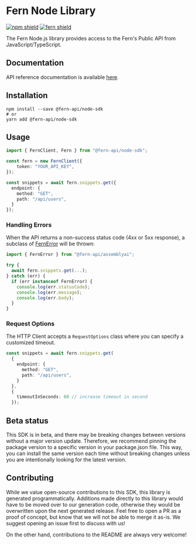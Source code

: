 # Fern Node Library

[![npm shield](https://img.shields.io/npm/v/@fern-api/assemblyai)](https://www.npmjs.com/package/@fern-api/node-sdk)
[![fern shield](https://img.shields.io/badge/%F0%9F%8C%BF-SDK%20generated%20by%20Fern-brightgreen)](https://github.com/fern-api/fern)

The Fern Node.js library provides access to the Fern's Public API from JavaScript/TypeScript.

## Documentation

API reference documentation is available [here](https://fern.docs.buildwithfern.com/api-reference/overview/introduction).

## Installation

```
npm install --save @fern-api/node-sdk
# or
yarn add @fern-api/node-sdk
```

## Usage
```typescript
import { FernClient, Fern } from "@fern-api/node-sdk";

const fern = new FernClient({
    token: "YOUR_API_KEY",
});

const snippets = await fern.snippets.get({
  endpoint: {
    method: "GET",
    path: "/api/users",
  }
});
```

### Handling Errors
When the API returns a non-success status code (4xx or 5xx response), 
a subclass of [FernError](./src/errors/FernError.ts)
will be thrown:

```ts
import { FernError } from "@fern-api/assemblyai";

try {
  await fern.snippets.get(...);
} catch (err) {
  if (err instanceof FernError) {
    console.log(err.statusCode); 
    console.log(err.message);
    console.log(err.body); 
  }
}
```

### Request Options

The HTTP Client accepts a `RequestOptions` class where you can specify 
a customized timeout. 

```typescript
const snippets = await fern.snippets.get(
  {
    endpoint: {
      method: "GET",
      path: "/api/users",
    }
  }, 
  {
    timeoutInSeconds: 60 // increase timeout in second
  });
```

## Beta status

This SDK is in beta, and there may be breaking changes between versions without a major version update. Therefore, we 
recommend pinning the package version to a specific version in your package.json file. This way, you can install the 
same version each time without breaking changes unless you are intentionally looking for the latest version.

## Contributing

While we value open-source contributions to this SDK, this library is generated programmatically. 
Additions made directly to this library would have to be moved over to our generation code, otherwise 
they would be overwritten upon the next generated release. Feel free to open a PR as a proof of concept, 
but know that we will not be able to merge it as-is. We suggest opening an issue first to discuss with us!

On the other hand, contributions to the README are always very welcome!
